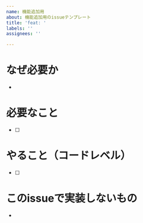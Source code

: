 ```yaml
---
name: 機能追加用
about: 機能追加用のissueテンプレート
title: 'feat: '
labels: ''
assignees: ''

---
```


# なぜ必要か
- 

# 必要なこと
- [ ] 

# やること（コードレベル）
- [ ] 

# このissueで実装しないもの
- 


<!-- コメントアウト -->
